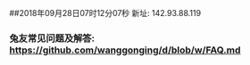 ##2018年09月28日07时12分07秒 新址: 142.93.88.119
### 兔友常见问题及解答: https://github.com/wanggonging/d/blob/w/FAQ.md
